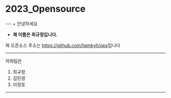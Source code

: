 <h1>2023_Opensource</h1> 
---
+ 안녕하세요

+ __제 이름은 최규정입니다.__

제 오픈소스 주소는 <https://github.com/liamkyh/ops>입니다

---
저희팀은
1. 최규정
2. 김민경
3. 이정호

---

